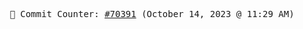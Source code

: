 <p align="center">
    <samp>
        📮 Commit Counter: <a href="https://github.com/Javascript-void0/Javascript-void0/commits/main">#70391</a> (October 14, 2023 @ 11:29 AM)
    </samp>
</p>